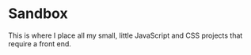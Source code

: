 # Sandbox

This is where I place all my small, little JavaScript and CSS projects that require a front end.